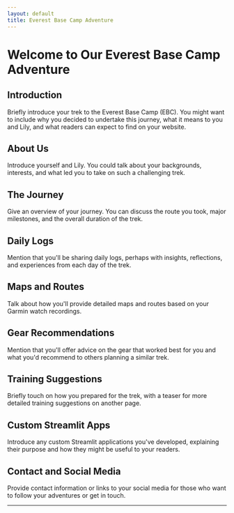 ```yaml
---
layout: default
title: Everest Base Camp Adventure
---
```


# Welcome to Our Everest Base Camp Adventure

## Introduction
Briefly introduce your trek to the Everest Base Camp (EBC). You might want to include why you decided to undertake this journey, what it means to you and Lily, and what readers can expect to find on your website.

## About Us
Introduce yourself and Lily. You could talk about your backgrounds, interests, and what led you to take on such a challenging trek.

## The Journey
Give an overview of your journey. You can discuss the route you took, major milestones, and the overall duration of the trek.

## Daily Logs
Mention that you'll be sharing daily logs, perhaps with insights, reflections, and experiences from each day of the trek.

## Maps and Routes
Talk about how you'll provide detailed maps and routes based on your Garmin watch recordings.

## Gear Recommendations
Mention that you'll offer advice on the gear that worked best for you and what you'd recommend to others planning a similar trek.

## Training Suggestions
Briefly touch on how you prepared for the trek, with a teaser for more detailed training suggestions on another page.

## Custom Streamlit Apps
Introduce any custom Streamlit applications you've developed, explaining their purpose and how they might be useful to your readers.

## Contact and Social Media
Provide contact information or links to your social media for those who want to follow your adventures or get in touch.

---
